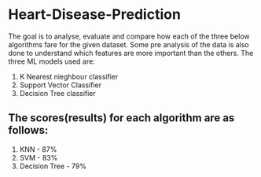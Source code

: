 # Heart-Disease-Prediction
The goal is to analyse, evaluate and compare how each of the three below algorithms fare for the given dataset. Some pre analysis of the data is also done to understand which features are more important than the others. The three ML models used are:  
1) K Nearest nieghbour classifier
2) Support Vector Classifier
3) Decision Tree classifier  

## The scores(results) for each algorithm are as follows:
1) KNN - 87%
2) SVM - 83%
3) Decision Tree - 79%
